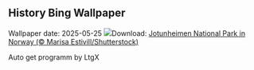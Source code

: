 ## History Bing Wallpaper
Wallpaper date: 2025-05-25
![](https://www.bing.com/th?id=OHR.JotunheimenPark_EN-US4200824377_UHD.jpg&w=1000)Download: [Jotunheimen National Park in Norway (© Marisa Estivill/Shutterstock)](https://www.bing.com/th?id=OHR.JotunheimenPark_EN-US4200824377_UHD.jpg)

Auto get programm by LtgX
